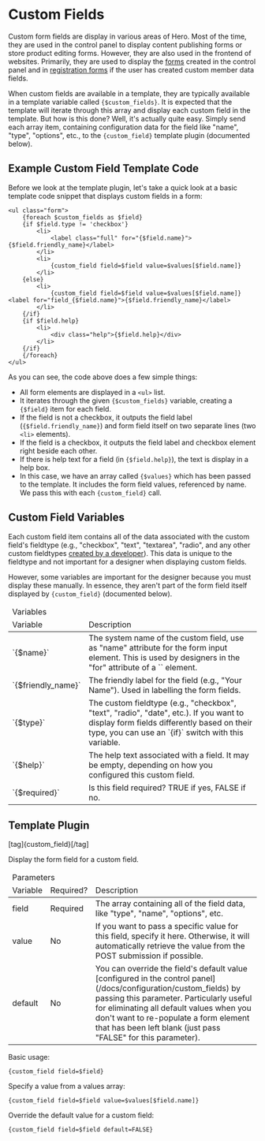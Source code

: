 # Custom Fields

Custom form fields are display in various areas of Hero.  Most of the time, they are used in the control panel to display content publishing forms or store product editing forms.  However, they are also used in the frontend of websites.  Primarily, they are used to display the [forms](/docs/publishing/forms) created in the control panel and in [registration forms](/docs/designers/reference/members) if the user has created custom member data fields.

When custom fields are available in a template, they are typically available in a template variable called `{$custom_fields}`.  It is expected that the template will iterate through this array and display each custom field in the template.  But how is this done?  Well, it's actually quite easy.  Simply send each array item, containing configuration data for the field like "name", "type", "options", etc., to the `{custom_field}` template plugin (documented below).

## Example Custom Field Template Code

Before we look at the template plugin, let's take a quick look at a basic template code snippet that displays custom fields in a form:

```
<ul class="form">
	{foreach $custom_fields as $field}
	{if $field.type != 'checkbox'}
		<li>
			<label class="full" for="{$field.name}">{$field.friendly_name}</label>
		</li>
		<li>
			{custom_field field=$field value=$values[$field.name]}
		</li>
	{else}
		<li>
			{custom_field field=$field value=$values[$field.name]} <label for="field_{$field.name}">{$field.friendly_name}</label>
		</li>
	{/if}
	{if $field.help}
		<li>
			<div class="help">{$field.help}</div>
		</li>
	{/if}
	{/foreach}
</ul>
```

As you can see, the code above does a few simple things:

* All form elements are displayed in a `<ul>` list.
* It iterates through the given `{$custom_fields}` variable, creating a `{$field}` item for each field.
* If the field is not a checkbox, it outputs the field label (`{$field.friendly_name}`) and form field itself on two separate lines (two `<li>` elements).
* If the field is a checkbox, it outputs the field label and checkbox element right beside each other.
* If there is help text for a field (in `{$field.help}`), the text is display in a help box.
* In this case, we have an array called `{$values}` which has been passed to the template.  It includes the form field values, referenced by name.  We pass this with each `{custom_field}` call.

## Custom Field Variables

Each custom field item contains all of the data associated with the custom field's fieldtype (e.g., "checkbox", "text", "textarea", "radio", and any other custom fieldtypes [created by a developer](/docs/developers/forms)).  This data is unique to the fieldtype and not important for a designer when displaying custom fields.

However, some variables are important for the designer because you must display these manually.  In essence, they aren't part of the form field itself displayed by `{custom_field}` (documented below).

<table>
	<thead>
		<tr class="title">
			<td colspan="3">Variables</td>
		</tr>
		<tr>
			<td class="variable_name">Variable</td>
			<td class="variable_description">Description</td>
		</tr>
	</thead>
	<tbody>
		<tr>
			<td>`{$name}`</td>
			<td>The system name of the custom field, use as "name" attribute for the form input element.  This is used by designers in the "for" attribute of a `<label>` element.</td>
		</tr>
		<tr>
			<td>`{$friendly_name}`</td>
			<td>The friendly label for the field (e.g., "Your Name").  Used in labelling the form fields.</td>
		</tr>
		<tr>
			<td>`{$type}`</td>
			<td>The custom fieldtype (e.g., "checkbox", "text", "radio", "date", etc.).  If you want to display form fields differently based on their type, you can use an `{if}` switch with this variable.</td>
		</tr>
		<tr>
			<td>`{$help}`</td>
			<td>The help text associated with a field.  It may be empty, depending on how you configured this custom field.</td>
		</tr>
		<tr>
			<td>`{$required}`</td>
			<td>Is this field required?  TRUE if yes, FALSE if no.</td>
		</tr>
	</tbody>
</table>

## Template Plugin

[tag]{custom_field}[/tag]

Display the form field for a custom field.

<table>
	<thead>
		<tr class="title">
			<td colspan="3">Parameters</td>
		</tr>
		<tr>
			<td class="parameter_name">Variable</td>
			<td class="is_required">Required?</td>
			<td class="parameter_description">Description</td>
		</tr>
	</thead>
	<tbody>
		<tr>
			<td>field</td>
			<td>Required</td>
			<td>The array containing all of the field data, like "type", "name", "options", etc.</td>
		</tr>
		<tr>
			<td>value</td>
			<td>No</td>
			<td>If you want to pass a specific value for this field, specify it here.  Otherwise, it will automatically retrieve the value from the POST submission if possible.</td>
		</tr>
		<tr>
			<td>default</td>
			<td>No</td>
			<td>You can override the field's default value [configured in the control panel](/docs/configuration/custom_fields) by passing this parameter.  Particularly useful for eliminating all default values when you don't want to re-populate a form element that has been left blank (just pass "FALSE" for this parameter).</td>
		</tr>
	</tbody>
</table>

Basic usage:

```
{custom_field field=$field}
```

Specify a value from a values array:

```
{custom_field field=$field value=$values[$field.name]}
```

Override the default value for a custom field:

```
{custom_field field=$field default=FALSE}
```